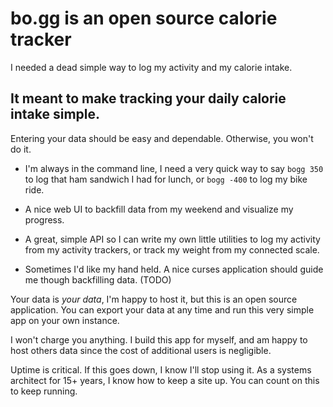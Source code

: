 bo.gg is an open source calorie tracker
========================================

I needed a dead simple way to log my activity and my calorie
intake.

It meant to make tracking your daily calorie intake simple.
-----------------------------------------------------------

Entering your data should be easy and dependable.
Otherwise, you won't do it.

* I'm always in the command line, I need a very quick way to say
  `bogg 350` to log that ham sandwich I had for lunch, or `bogg -400`
  to log my bike ride.

* A nice web UI to backfill data from my weekend and visualize my
  progress.

* A great, simple API so I can write my own little utilities to
  log my activity from my activity trackers, or track my weight
  from my connected scale.

* Sometimes I'd like my hand held. A nice curses application should
  guide me though backfilling data. (TODO)

Your data is *your data*, I'm happy to host it, but this is an
open source application. You can export your data at any time and
run this very simple app on your own instance.

I won't charge you anything. I build this app for myself, and am
happy to host others data since the cost of additional users is
negligible.

Uptime is critical. If this goes down, I know I'll stop using it.
As a systems architect for 15+ years, I know how to keep a site up.
You can count on this to keep running.
